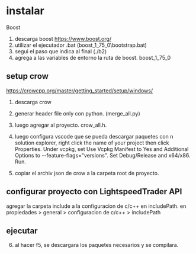 # instalar

Boost

1. descarga boost https://www.boost.org/
2. utilizar el ejecutador .bat (boost_1_75_0\bootstrap.bat)
3. segui el paso que indica al final (./b2)
4. agrega a las variables de entorno la ruta de boost. boost_1_75_0

## setup crow

https://crowcpp.org/master/getting_started/setup/windows/

1. descarga crow
2. generar header file only con python. (merge_all.py)
3. luego agregar al proyecto. crow_all.h.
4. luego configura vscode que se pueda descargar paquetes con n solution explorer, right click the name of your project then click Properties.
   Under vcpkg, set Use Vcpkg Manifest to Yes and Additional Options to --feature-flags="versions".
   Set Debug/Release and x64/x86.
   Run.

5. copiar el archiv json de crow a la carpeta root de proyecto.

## configurar proyecto con LightspeedTrader API

agregar la carpeta include a la configuracion de c/c++ en includePath. en propiedades > general > configuracion de c/c++ > includePath

## ejecutar

6. al hacer f5, se descargara los paquetes necesarios y se compilara.
